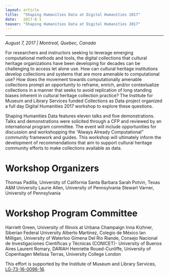 ```yaml
---
layout: article
title:  "Shaping Humanities Data at Digital Humanities 2017"
date:   2017-8-1 
teaser: "Shaping Humanities Data at Digital Humanities 2017"
---
```

---

*August 7, 2017 | Montreal, Quebec, Canada*

For researchers and instructors seeking to leverage emerging computational methods and tools, the digital collections that cultural heritage organizations have been developing for decades can be challenging to access let alone use. How can cultural heritage institutions develop collections and systems that are more amenable to computational use? How does the movement towards computationally amenable collections prompt an opportunity to reframe, enrich, and/or contextualize collections in a manner that seeks to avoid replication of long standing biases inherent in cultural heritage collection practice? The Institute for Museum and Library Services funded Collections as Data project organized a full day Digital Humanities 2017 workshop to explore these questions.

Shaping Humanities Data features eleven talks and five demonstrations. Talks and demonstrations were solicited through a CFP and reviewed by an international program committee. The event will include opportunities for discussion and workshopping the “Always Already Computational” community framework and guides. This workshop will ultimately inform the development of recommendations that aim to support cultural heritage community efforts to make collections available as data.

# Workshop Organizers 
Thomas Padilla, University of California Santa Barbara
Sarah Potvin, Texas A&M University
Laurie Allen, University of Pennsylvania
Stewart Varner, University of Pennsylvania

# Workshop Program Committee
Harriett Green, University of Illinois at Urbana Champaign
Inna Kizhner, Siberian Federal University
Alberto Martinez, Colegio de México
Ian Milligan, University of Waterloo
Gimena Del Rio Riande, Consejo Nacional de Investigaciones Científicas y Técnicas (CONICET)- University of Buenos Aires
Laurent Romary, DARIAH
Henriette Roued-Cunliffe, University of Copenhagen 
Melissa Terras, University College London

This effort is supported by the Institute of Museum and Library Services, [LG-73-16-0096-16](https://www.imls.gov/grants/awarded/LG-73-16-0096-16). 
